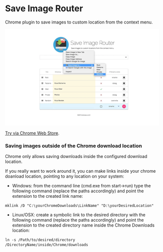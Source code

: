 # Save Image Router

Chrome plugin to save images to custom location from the context menu.

![screenshot](./screenshot.png?raw=true "screenshot")

[Try via Chrome Web Store](https://chrome.google.com/webstore/detail/save-image-router/pkimacjjcahflldkhofmdjlelllacbil).

### Saving images outside of the Chrome download location

Chrome only allows saving downloads inside the configured download location.

If you really want to work around it, you can make links inside your chrome doanload location, pointing to any location on your system:

- Windows: from the command line (cmd.exe from start->run) type the following command (replace the paths accordingly) and point the extension to the created link name:
```
mklink /D "C:\yourChromeDownloads\LinkName" "D:\yourDesiredLocation"
```

- Linux/OSX: create a symbolic link to the desired directory with the following command (replace the paths accordingly) and point the extension to the created directory name inside the Chrome Downloads location:
```
ln -s /Path/to/desired/directory /DirectoryName/inside/Chrome/downloads
```